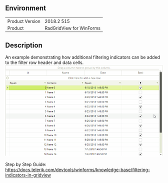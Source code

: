 ## Environment
<table>
	<tr>
		<td>Product Version</td>
		<td>2018.2 515</td>
	</tr>
	<tr>
		<td>Product</td>
		<td>RadGridView for WinForms</td>
	</tr>
</table>


## Description 

An example demonstrating how additional filtering indicators can be added to the filter row header and data cells.
![filtering-indicators-gridview 001](filtering-indicators-gridview001.gif)

Step by Step Guide: https://docs.telerik.com/devtools/winforms/knowledge-base/filtering-indicators-in-gridview